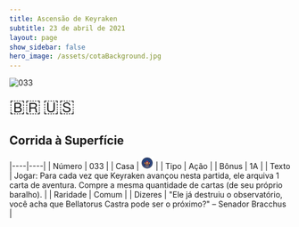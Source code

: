 ```yaml
---
title: Ascensão de Keyraken
subtitle: 23 de abril de 2021
layout: page
show_sidebar: false
hero_image: /assets/cotaBackground.jpg
---
```


![033](https://cards-keyforge.s3.eu-north-1.amazonaws.com/media/pt/rotk/033.png)

<span title="Português" style="font-size: 32px;cursor: pointer;" onclick="javascript:document.querySelector('img[alt=\'033\']').src=document.querySelector('img[alt=\'033\']').src.replace(/media\/[^/]+/, 'media/pt')">🇧🇷</span>
<span title="English" style="font-size: 32px;cursor: pointer;" onclick="javascript:document.querySelector('img[alt=\'033\']').src=document.querySelector('img[alt=\'033\']').src.replace(/media\/[^/]+/, 'media/en')">🇺🇸</span>

## Corrida à Superfície

|----|----|
| Número | 033 |
| Casa | ![Keyraken](https://raw.githubusercontent.com/cardsofkeyforge/cardsofkeyforge.github.io/master/rotk/keyraken.png "Keyraken") |
| Tipo | Ação |
| Bônus | 1A |
| Texto | Jogar: Para cada vez que Keyraken avançou nesta partida, ele arquiva 1 carta de aventura. Compre a mesma quantidade de cartas (de seu próprio baralho). |
| Raridade | Comum |
| Dizeres | "Ele já destruiu o observatório, você acha que Bellatorus Castra pode ser o próximo?" – Senador Bracchus |
